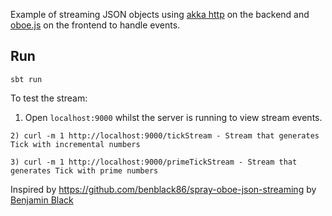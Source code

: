 Example of streaming JSON objects using [akka http](http://akka.io) on the backend and [oboe.js](http://oboejs.com) on the frontend to handle events.

## Run

```
sbt run
```

To test the stream:
1) Open `localhost:9000` whilst the server is running to view stream events.

```
2) curl -m 1 http://localhost:9000/tickStream - Stream that generates Tick with incremental numbers

```
```
3) curl -m 1 http://localhost:9000/primeTickStream - Stream that generates Tick with prime numbers

```

Inspired by https://github.com/benblack86/spray-oboe-json-streaming by [Benjamin Black](https://github.com/benblack86)